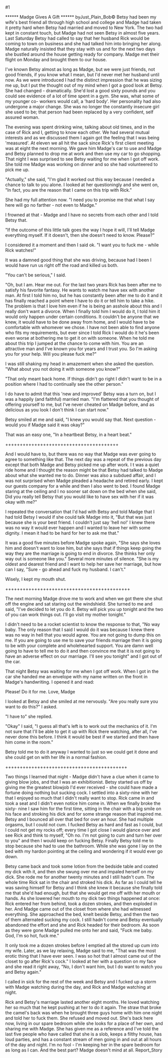 #1 

 

 ****** Madge Gives A Gift ****** byJust_Plain_Bob© Betsy had been my wife's best friend all through high school and college and Madge had taken it pretty hard when Betsy had married and moved to New York. The two had kept in constant touch, but Madge had not seen Betsy in almost five years. Last Saturday Betsy had called to say that her husband Rick would be coming to town on business and she had talked him into bringing her along. Madge naturally insisted that they stay with us and for the next two days she bustled around the house getting ready for company. Madge met their flight on Monday and brought them to our house. 

 I've known Betsy almost as long as Madge, but we were just friends, not good friends, if you know what I mean, but I'd never met her husband until now. As we were introduced I had the distinct impression that he was sizing me up, but I put the thought out of my mind when I got a good look at Betsy. She had changed - dramatically. She'd lost a good sixty pounds and you could see evidence of a lot of time spent in a gym. She was, what some of my younger co- workers would call, a 'hard body'. Her personality had also undergone a major change. She was no longer the constantly insecure girl she used to be; that person had been replaced by a very confident, self assured woman. 

 The evening was spent drinking wine, talking about old times, and in the case of Rick and I, getting to know each other. We had several mutual interests and as we discussed them I again got the feeling that I was being 'measured'. At eleven we all hit the sack since Rick's first client meeting was at eight the next morning. We gave him Madge's car to use and Madge and Betsy planned to drop me at work and then use my car to go shopping. That night I was surprised to see Betsy waiting for me when I got off work. She told me Madge was working on dinner and so she had volunteered to pick me up. 

 "Actually," she said, "I'm glad it worked out this way because I needed a chance to talk to you alone. I looked at her questioningly and she went on, "In fact, you are the reason that I came on this trip with Rick." 

 She had my full attention now. "I need you to promise me that what I say here will go no farther - not even to Madge." 

 I frowned at that - Madge and I have no secrets from each other and I told Betsy that. 

 "If the outcome of this little talk goes the way I hope it will, I'll tell Madge everything myself. If it doesn't, then she doesn't need to know. Please?" 

 

 I considered it a moment and then I said ok. "I want you to fuck me - while Rick watches!" 

 It was a damned good thing that she was driving, because had I been I would have run us right off the road and killed us both. 

 "You can't be serious," I said. 

 "Oh, but I am. Hear me out. For the last two years Rick has been after me to satisfy his favorite fantasy. He wants to watch me have sex with another man. At first I told him no, but he has constantly been after me to do it and it has finally reached a point where I have to do it or tell him to take a hike. The problem is that I love him even if he is being an asshole about this and I really don't want a divorce. When I finally told him I would do it, I told him it would only happen under certain conditions. It couldn't be anyone that we knew, it would have to be done away from home, and I would have to be comfortable with whomever we chose. I have not been able to find anyone who fits my requirements, but ever since I told Rick I would do it he's been even worse at bothering me to get it on with someone. When he told me about this trip I jumped at the chance to come with him. You are an attractive man and I've known you for years and I trust you. So I'm asking you for your help. Will you please fuck me?" 

 I was still shaking my head in amazement when she asked the question. "What about you not doing it with someone you know?" 

 "That only meant back home. If things didn't go right I didn't want to be in a position where I had to continually see the other person." 

 I do have to admit that this 'new and improved' Betsy was a turn on, but I was a happily (and faithful) married man. "I'm flattered that you thought of offering yourself to me, but I've never cheated on Madge before, and as delicious as you look I don't think I can start now." 

 Betsy smiled at me and said, "I knew you would say that. Next question - would you if Madge said it was okay?" 

 That was an easy one, "In a heartbeat Betsy, in a heart beat." 

 +++++++++++++++++++++++++++++++++++++++ 

 And I would have to, but there was no way that Madge was ever going to agree to something like that. The next day was a repeat of the previous day except that both Madge and Betsy picked me up after work. I t was a quiet ride home and I thought the reason might be that Betsy had talked to Madge about what she wanted me to do. Dinner was also a subdued affair, and I was not surprised when Madge pleaded a headache and retired early. I kept our guests company for a while and then I also went to bed. I found Madge staring at the ceiling and I no sooner sat down on the bed when she said, Did you really tell Betsy that you would like to have sex with her if it was okay with me?" 

 I repeated the conversation that I'd had with Betsy and told Madge that I had told Betsy I would if she could talk Madge into it, "But that was just because she is your best friend. I couldn't just say 'hell no!' I knew there was no way it would ever happen and I wanted to leave her with some dignity. I mean it had to be hard for her to ask me that." 

 It was a good five minutes before Madge spoke again, "She says she loves him and doesn't want to lose him, but she says that if things keep going the way they are the marriage is going to end in divorce. She thinks her only way out is someone like you." Several more minutes of silence. "She is my oldest and dearest friend and I want to help her save her marriage, but how can I say, "Sure - go ahead and fuck my husband. I can't." 

 Wisely, I kept my mouth shut. 

 +++++++++++++++++++++++++++++++++++++++++++ 

 The next morning Madge drove me to work and when we got there she shut off the engine and sat staring out the windshield. She turned to me and said, "I've decided to let you do it. Betsy will pick you up tonight and the two of you can work things out. I'll go visit my mother tonight." 

 I didn't need to be a rocket scientist to know the response to that, "No way baby. The only reason that I said I would do it was because I knew there was no way in hell that you would agree. You are not going to dump this on me. If you are going to use me to save your friends marriage then it is going to be with your complete and wholehearted support. You are damn well going to have to tell me to do it and then convince me that it is not going to have an adverse effect on our marriage. I'll see you tonight" and I got out of the car. 

 That night Betsy was waiting for me when I got off work. When I got in the car she handed me an envelope with my name written on the front in Madge's handwriting. I opened it and read: 

 Please! Do it for me. Love, Madge 

 I looked at Betsy and she smiled at me nervously. "Are you really sure you want to do this?" I asked. 

 "I have to" she replied. 

 "Okay" I said, "I guess all that's left is to work out the mechanics of it. I'm not sure that I'll be able to get it up with Rick there watching, after all, I've never done this before. I think it would be best if we started and then have him come in the room." 

 Betsy told me to do it anyway I wanted to just so we could get it done and she could get on with her life in a normal fashion. 

 ++++++++++++++++++++++++++++++++++++++++++ 

 Two things I learned that night - Madge didn't have a clue when it came to giving blow jobs, and that I was an exhibitionist. Betsy started us off by giving me the greatest blowjob I'd ever received - she could have made a fortune doing nothing but sucking cock. I settled into a sixty-nine with her that I enjoyed so much that I didn't really want to stop. Rick came in and took a seat and I didn't even notice him come in. When we finally broke the sixty- nine I saw him for the first time, sitting in the chair with a big smile on his face and stroking his dick and for some strange reason that inspired me. Betsy and I bounced all over that bed for over an hour. She had multiple orgasms, but I could not cum. I fucked Betsy as hard and fast as I could, but I could not get my rocks off; every time I got close I would glance over and see Rick and think to myself, "Oh no. I'm not going to cum and turn her over to you" and then I would keep on fucking Betsy. Finally Betsy told me to stop because she had to use the bathroom. While she was gone I lay on the bed with my hardon pointing at the ceiling and wondering if it would ever go down. 

 Betsy came back and took some lotion from the bedside table and coated my dick with it, and then she swung over me and impaled herself on my dick. She rode me for another twenty minutes and I still hadn't cum. The whole time Rick sat in the chair and stroked his dick. As far as I could tell he was saving himself for Betsy and I think she knew it because she finally told me that she'd had enough, but that she would get me off with her mouth or hands. As she lowered her mouth to my dick two things happened at once: Rick entered her from behind, took a dozen strokes, and then exploded in her. And Madge came out of the closet from where she had witnessed everything. She approached the bed, knelt beside Betsy, and then the two of them alternated sucking my cock. I still hadn't come and Betsy eventually abandoned the effort and she and Rick headed for their bedroom. As soon as they were gone Madge pulled me onto her and said, "Fuck me baby. God, I'm so hot, fuck me." 

 It only took me a dozen strokes before I emptied all the stored up cum into my wife. Later, as we lay relaxing, Madge said to me, "That was the most erotic thing that I have ever seen. I was so hot that I almost came out of the closet to go after Rick's cock." I looked at her with a question on my face and she read it right away, "No, I don't want him, but I do want to watch you and Betsy again." 

 I called in sick for the rest of the week and Betsy and I fucked up a storm with Madge watching during the day, and Rick and Madge watching at night. 

 Rick and Betsy's marriage lasted another eight months. He loved watching her so much that he kept pushing at her to do it again. The straw that broke the camel's back was when he brought three guys home with him one night and told her to fuck them. She refused and moved out. She's back here now, living in our spare bedroom while she looks for a place of her own, and sharing me with Madge. She has given me as a reference and I've told the last five people who have called that she is a slob, keeps a filthy house, has loud parties, and has a constant stream of men going in and out at all hours of the day and night. I'm no fool - I'm keeping her in the spare bedroom for as long as I can. And the best part? Madge doesn't mind at all. Report_Story 